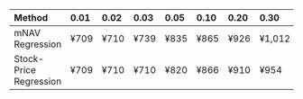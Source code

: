 | Method                 | 0.01   | 0.02   | 0.03   | 0.05   | 0.10   | 0.20   | 0.30   | 0.40   | 0.50   | 0.60   | 0.70   | 0.80   | 0.90   | 0.95   | 0.97   | 0.98   | 0.99   |
|:-----------------------|:-------|:-------|:-------|:-------|:-------|:-------|:-------|:-------|:-------|:-------|:-------|:-------|:-------|:-------|:-------|:-------|:-------|
| mNAV Regression        | ¥709   | ¥710   | ¥739   | ¥835   | ¥865   | ¥926   | ¥1,012 | ¥1,200 | ¥1,336 | ¥1,455 | ¥1,724 | ¥2,080 | ¥2,619 | ¥2,796 | ¥2,973 | ¥3,052 | ¥3,025 |
| Stock-Price Regression | ¥709   | ¥710   | ¥710   | ¥820   | ¥866   | ¥910   | ¥954   | ¥1,088 | ¥1,204 | ¥1,275 | ¥1,511 | ¥1,991 | ¥2,330 | ¥2,631 | ¥2,724 | ¥2,763 | ¥2,833 |